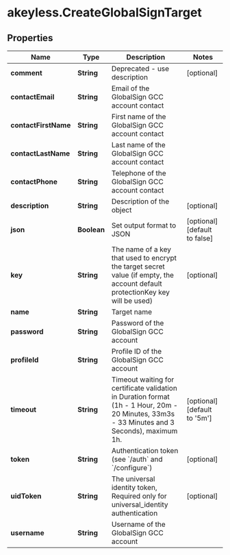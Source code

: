 # akeyless.CreateGlobalSignTarget

## Properties

Name | Type | Description | Notes
------------ | ------------- | ------------- | -------------
**comment** | **String** | Deprecated - use description | [optional] 
**contactEmail** | **String** | Email of the GlobalSign GCC account contact | 
**contactFirstName** | **String** | First name of the GlobalSign GCC account contact | 
**contactLastName** | **String** | Last name of the GlobalSign GCC account contact | 
**contactPhone** | **String** | Telephone of the GlobalSign GCC account contact | 
**description** | **String** | Description of the object | [optional] 
**json** | **Boolean** | Set output format to JSON | [optional] [default to false]
**key** | **String** | The name of a key that used to encrypt the target secret value (if empty, the account default protectionKey key will be used) | [optional] 
**name** | **String** | Target name | 
**password** | **String** | Password of the GlobalSign GCC account | 
**profileId** | **String** | Profile ID of the GlobalSign GCC account | 
**timeout** | **String** | Timeout waiting for certificate validation in Duration format (1h - 1 Hour, 20m - 20 Minutes, 33m3s - 33 Minutes and 3 Seconds), maximum 1h. | [optional] [default to &#39;5m&#39;]
**token** | **String** | Authentication token (see &#x60;/auth&#x60; and &#x60;/configure&#x60;) | [optional] 
**uidToken** | **String** | The universal identity token, Required only for universal_identity authentication | [optional] 
**username** | **String** | Username of the GlobalSign GCC account | 



